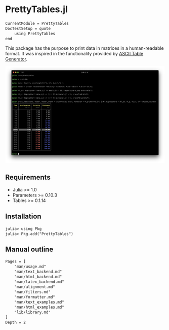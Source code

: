 PrettyTables.jl
===============

```@meta
CurrentModule = PrettyTables
DocTestSetup = quote
    using PrettyTables
end
```

This package has the purpose to print data in matrices in a human-readable
format. It was inspired in the functionality provided by
[ASCII Table Generator](https://ozh.github.io/ascii-tables/).

![](./assets/welcome_figure.png)

## Requirements

* Julia >= 1.0
* Parameters >= 0.10.3
* Tables >= 0.1.14

## Installation

```julia-repl
julia> using Pkg
julia> Pkg.add("PrettyTables")
```

## Manual outline

```@contents
Pages = [
    "man/usage.md"
    "man/text_backend.md"
    "man/html_backend.md"
    "man/latex_backend.md"
    "man/alignment.md"
    "man/filters.md"
    "man/formatter.md"
    "man/text_examples.md"
    "man/html_examples.md"
    "lib/library.md"
]
Depth = 2
```
